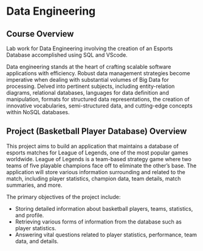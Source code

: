 # Data Engineering

## Course Overview 
Lab work for Data Engineering involving the creation of an Esports Database accomplished using SQL and VScode. 

Data engineering stands at the heart of crafting scalable software applications with efficiency. Robust data management strategies become imperative when dealing with substantial volumes of Big Data for processing. Delved into pertinent subjects, including entity-relation diagrams, relational databases, languages for data definition and manipulation, formats for structured data representations, the creation of innovative vocabularies, semi-structured data, and cutting-edge concepts within NoSQL databases.

## Project (Basketball Player Database) Overview
This project aims to build an application that maintains a database of esports matches for League of Legends, one of the most popular games worldwide. League of Legends is a team-based strategy game where two teams of five playable champions face off to eliminate the other’s base. The application will store various information surrounding and related to the match, including player statistics, champion data, team details, match summaries, and more.

The primary objectives of the project include:

- Storing detailed information about basketball players, teams, statistics, and profile.
- Retrieving various forms of information from the database such as player statistics.
- Answering vital questions related to player statistics, performance, team data, and details.
